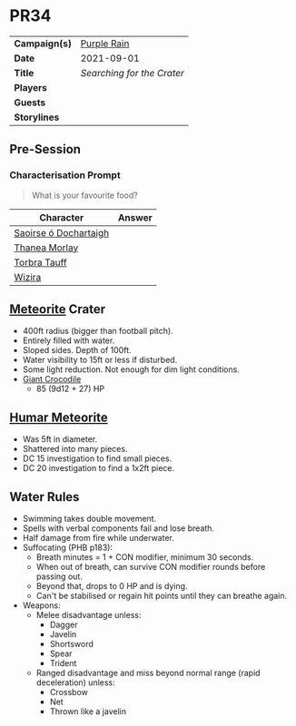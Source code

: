 # PR34

|||
| --- | --- |
| **Campaign(s)** | [Purple Rain](../campaigns/C1-purple-rain.md) | session.3
| **Date** | 2021-09-01 |
| **Title** | *Searching for the Crater* |
| **Players** | |
| **Guests** | |
| **Storylines** | |

## Pre-Session

### Characterisation Prompt

> What is your favourite food?

| Character | Answer |
| --- | --- |
| [Saoirse ó Dochartaigh](../characters/saoirse-o-dochartaigh.md) | | characterisation.1
| [Thanea Morlay](../characters/thanea-morlay.md) | |
| [Torbra Tauff](../characters/torbra-tauff.md) | |
| [Wizira](../characters/wizira.md) | |

## [Meteorite](../items/meteoric/meteorite.md) Crater

- 400ft radius (bigger than football pitch).
- Entirely filled with water.
- Sloped sides. Depth of 100ft.
- Water visibility to 15ft or less if disturbed.
- Some light reduction. Not enough for dim light conditions.
- [Giant Crocodile](https://www.dndbeyond.com/monsters/giant-crocodile)
  - 85 (9d12 + 27) HP

## [Humar Meteorite](../items/meteoric/meteorites/humar-meteorite.md)

- Was 5ft in diameter.
- Shattered into many pieces.
- DC 15 investigation to find small pieces.
- DC 20 investigation to find a 1x2ft piece.

## Water Rules

- Swimming takes double movement.
- Spells with verbal components fail and lose breath.
- Half damage from fire while underwater.
- Suffocating (PHB p183):
  - Breath minutes = 1 + CON modifier, minimum 30 seconds.
  - When out of breath, can survive CON modifier rounds before passing out.
  - Beyond that, drops to 0 HP and is dying.
  - Can't be stabilised or regain hit points until they can breathe again.
- Weapons:
  - Melee disadvantage unless:
    - Dagger
    - Javelin
    - Shortsword
    - Spear
    - Trident
  - Ranged disadvantage and miss beyond normal range (rapid deceleration) unless:
    - Crossbow
    - Net
    - Thrown like a javelin
